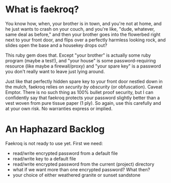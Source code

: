 What is faekroq?
================

You know how, when, your brother is in town, and you're not at
home, and he just wants to crash on your couch, and you're like,
"dude, whatever, same deal as before," and then your brother
goes into the flowerbed right next to your front door, and 
flips over a perfectly harmless looking rock, and slides open
the base and a housekey drops out?

This ruby gem does that.  Except "your brother" is actually
some ruby program (maybe a test!), and "your house" is some
password-requiring resource (like maybe a firewall/proxy) and
"your spare key" is a password you don't really want to leave
just lying around.

Just like that perfectly hidden spare key to your front door
nestled down in the mulch, faekroq relies on _security by
obscurity_ (or obfuscation).  Caveat Emptor.  There is no
such thing as 100% bullet proof security, but I can confidently
say that faekroq protects your password slightly better than
a vest woven from pure tissue paper (1 ply).  So again, use
this carefully and at your own risk.  No warranties express
or implied.

An Haphazard Backlog
====================

Faekroq is not ready to use yet.  First we need:

  * read/write encrypted password from a default file
  * read/write key to a default file
  * read/write encrypted password from the current (project) directory
  * what if we want more than one encrypted password?  What then?
  * your choice of either weathered granite or sunset sandstone

